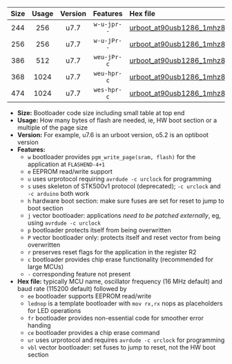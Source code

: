 |Size|Usage|Version|Features|Hex file|
|:-:|:-:|:-:|:-:|:--|
|244|256|u7.7|`w-u-jpr--`|[urboot_at90usb1286_1mhz8432_19200bps_lednop_ur_vbl.hex](https://raw.githubusercontent.com/stefanrueger/urboot.hex/main/mcus/at90usb1286/fcpu_1mhz8432/19200_bps/urboot_at90usb1286_1mhz8432_19200bps_lednop_ur_vbl.hex)|
|256|256|u7.7|`w-u-jPr--`|[urboot_at90usb1286_1mhz8432_19200bps_ur_vbl.hex](https://raw.githubusercontent.com/stefanrueger/urboot.hex/main/mcus/at90usb1286/fcpu_1mhz8432/19200_bps/urboot_at90usb1286_1mhz8432_19200bps_ur_vbl.hex)|
|386|512|u7.7|`weu-jPr-c`|[urboot_at90usb1286_1mhz8432_19200bps_ee_lednop_fr_ce_ur_vbl.hex](https://raw.githubusercontent.com/stefanrueger/urboot.hex/main/mcus/at90usb1286/fcpu_1mhz8432/19200_bps/urboot_at90usb1286_1mhz8432_19200bps_ee_lednop_fr_ce_ur_vbl.hex)|
|368|1024|u7.7|`weu-hpr-c`|[urboot_at90usb1286_1mhz8432_19200bps_ee_lednop_fr_ce_ur.hex](https://raw.githubusercontent.com/stefanrueger/urboot.hex/main/mcus/at90usb1286/fcpu_1mhz8432/19200_bps/urboot_at90usb1286_1mhz8432_19200bps_ee_lednop_fr_ce_ur.hex)|
|474|1024|u7.7|`wes-hpr-c`|[urboot_at90usb1286_1mhz8432_19200bps_ee_lednop_fr_ce.hex](https://raw.githubusercontent.com/stefanrueger/urboot.hex/main/mcus/at90usb1286/fcpu_1mhz8432/19200_bps/urboot_at90usb1286_1mhz8432_19200bps_ee_lednop_fr_ce.hex)|

- **Size:** Bootloader code size including small table at top end
- **Usage:** How many bytes of flash are needed, ie, HW boot section or a multiple of the page size
- **Version:** For example, u7.6 is an urboot version, o5.2 is an optiboot version
- **Features:**
  + `w` bootloader provides `pgm_write_page(sram, flash)` for the application at `FLASHEND-4+1`
  + `e` EEPROM read/write support
  + `u` uses urprotocol requiring `avrdude -c urclock` for programming
  + `s` uses skeleton of STK500v1 protocol (deprecated); `-c urclock` and `-c arduino` both work
  + `h` hardware boot section: make sure fuses are set for reset to jump to boot section
  + `j` vector bootloader: applications *need to be patched externally*, eg, using `avrdude -c urclock`
  + `p` bootloader protects itself from being overwritten
  + `P` vector bootloader only: protects itself and reset vector from being overwritten
  + `r` preserves reset flags for the application in the register R2
  + `c` bootloader provides chip erase functionality (recommended for large MCUs)
  + `-` corresponding feature not present
- **Hex file:** typically MCU name, oscillator frequency (16 MHz default) and baud rate (115200 default) followed by
  + `ee` bootloader supports EEPROM read/write
  + `lednop` is a template bootloader with `mov rx,rx` nops as placeholders for LED operations
  + `fr` bootloader provides non-essential code for smoother error handing
  + `ce` bootloader provides a chip erase command
  + `ur` uses urprotocol and requires `avrdude -c urclock` for programming
  + `vbl` vector bootloader: set fuses to jump to reset, not the HW boot section
